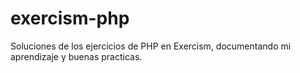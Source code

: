 # exercism-php
Soluciones de los ejercicios de PHP en  Exercism, documentando mi aprendizaje y buenas practicas.
